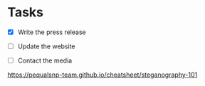 # Tasks

- [x] Write the press release
- [ ] Update the website
- [ ] Contact the media


https://pequalsnp-team.github.io/cheatsheet/steganography-101